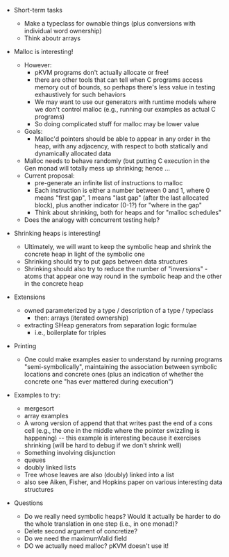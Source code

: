 * Short-term tasks
  - Make a typeclass for ownable things (plus conversions with
    individual word ownership)
  - Think aboutr arrays

* Malloc is interesting!
  - However:
      - pKVM programs don't actually allocate or free!
      - there are other tools that can tell when C programs access
        memory out of bounds, so perhaps there's less value in testing
        exhaustively for such behaviors
      - We may want to use our generators with runtime models where we
        don't control malloc (e.g., running our examples as actual C
        programs)
      - So doing complicated stuff for malloc may be lower value
  - Goals:
      - Malloc'd pointers should be able to appear in any order in
        the heap, with any adjacency, with respect to both
        statically and dynamically allocated data
  - Malloc needs to behave randomly (but putting C execution in the
    Gen monad will totally mess up shrinking; hence ...
  - Current proposal:
     - pre-generate an infinite list of instructions to malloc
     - Each instruction is either a number between 0 and 1, where 0
       means "first gap", 1 means "last gap" (after the last
       allocated block), plus another indicator (0-1?) for "where in
       the gap"
     - Think about shrinking, both for heaps and for "malloc schedules"
  - Does the analogy with concurrent testing help?

* Shrinking heaps is interesting!
   - Ultimately, we will want to keep the symbolic heap and shrink
     the concrete heap in light of the symbolic one
   - Shrinking should try to put gaps between data structures
   - Shrinking should also try to reduce the number of
     "inversions" - atoms that appear one way round in the symbolic
     heap and the other in the concrete heap

* Extensions
   - owned parameterized by a type / description of a type / typeclass
      - then: arrays (iterated ownership)
   - extracting SHeap generators from separation logic formulae
      - i.e., boilerplate for triples

* Printing
   - One could make examples easier to understand by running programs
     "semi-symbolically", maintaining the association between symbolic
     locations and concrete ones (plus an indication of whether the
     concrete one "has ever mattered during execution")

* Examples to try:
   - mergesort
   - array examples
   - A wrong version of append that that writes past the end of a
     cons cell (e.g., the one in the middle where the pointer
     swizzling is happening) -- this example is interesting because
     it exercises shrinking (will be hard to debug if we don't
     shrink well)
   - Something involving disjunction
   - queues
   - doubly linked lists
   - Tree whose leaves are also (doubly) linked into a list
   - also see Aiken, Fisher, and Hopkins paper on various
     interesting data structures

* Questions
   - Do we really need symbolic heaps?  Would it actually be harder to
     do the whole translation in one step (i.e., in one monad)?
   - Delete second argument of concretize?
   - Do we need the maximumValid field
   - DO we actually need malloc?  pKVM doesn't use it!
